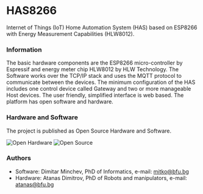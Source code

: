 # HAS8266
Internet of Things (IoT) Home Automation System (HAS) based on ESP8266 with Energy Measurement Capabilities (HLW8012).

### Information
The basic hardware components are the ESP8266 micro-controller by Espressif and energy meter chip HLW8012 by HLW Technology. The Software works over the TCP/IP stack and uses the MQTT protocol to communicate between the devices. The minimum configuration of the HAS includes one control device called Gateway and two or more manageable Host devices. The user friendly, simplified interface is web based. The platform has open software and hardware. 

### Hardware and Software
The project is published as Open Source Hardware and Software.

![Open Hardware](https://upload.wikimedia.org/wikipedia/commons/thumb/f/fd/Open-source-hardware-logo.svg/228px-Open-source-hardware-logo.svg.png)
![Open Source](https://upload.wikimedia.org/wikipedia/commons/archive/4/42/20070822051640%21Opensource.svg)

### Authors
- Software: Dimitar Minchev, PhD of Informatics,  e-mail: <mitko@bfu.bg>
- Hardware: Atanas Dimitrov, PhD of Robots and manipulators, e-mail: <atanas@bfu.bg>
